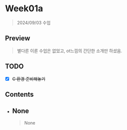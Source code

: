 # Week01a

> 2024/09/03 수업  

## Preview

> 별다른 이론 수업은 없었고, ot느낌의 간단한 소개만 하셨음.  

## TODO

- [x] ~~C 환경 준비해놓기~~ 

## Contents

- ## None

    > None
